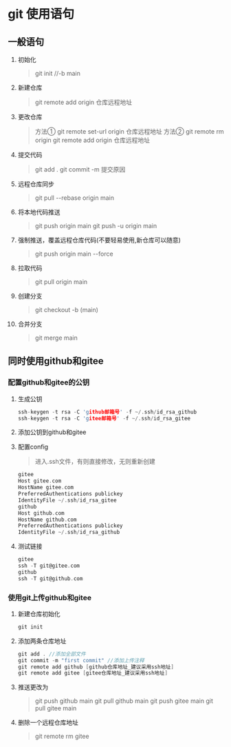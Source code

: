 # git 使用语句

## 一般语句

1. 初始化
    >git init //-b main

2. 新建仓库
    >git remote add origin 仓库远程地址

3. 更改仓库
    >方法①
    >git remote set-url origin 仓库远程地址
    >方法②
    >git remote rm origin
    >git remote add origin 仓库远程地址

4. 提交代码
    >git add .
    >git commit -m 提交原因

5. 远程仓库同步
    >git pull --rebase origin main

6. 将本地代码推送
    >git push origin main
    >git push -u origin main

7. 强制推送，覆盖远程仓库代码(不要轻易使用,新仓库可以随意)
    >git push origin main --force

8. 拉取代码
    >git pull origin main

9. 创建分支
    >git checkout -b (main)

10. 合并分支
    >git merge main

## 同时使用github和gitee

### 配置github和gitee的公钥

1. 生成公钥

    ```c
    ssh-keygen -t rsa -C 'github邮箱号' -f ~/.ssh/id_rsa_github
    ssh-keygen -t rsa -C 'gitee邮箱号' -f ~/.ssh/id_rsa_gitee
    ```

2. 添加公钥到github和gitee

3. 配置config
    >进入.ssh文件，有则直接修改，无则重新创建

    ```c
    gitee
    Host gitee.com
    HostName gitee.com
    PreferredAuthentications publickey
    IdentityFile ~/.ssh/id_rsa_gitee
    github
    Host github.com
    HostName github.com
    PreferredAuthentications publickey
    IdentityFile ~/.ssh/id_rsa_github
    ```

4. 测试链接

    ```c
    gitee
    ssh -T git@gitee.com
    github
    ssh -T git@github.com
    ```

### 使用git上传github和gitee

1. 新建仓库初始化

    ```c
    git init
    ```

2. 添加两条仓库地址

    ```c
    git add . //添加全部文件
    git commit -m "first commit" //添加上传注释
    git remote add github [github仓库地址_建议采用ssh地址]
    git remote add gitee [gitee仓库地址_建议采用ssh地址]
    ```

3. 推送更改为
    >git push github main
    >git pull github main
    >git push gitee main
    >git pull gitee main

4. 删除一个远程仓库地址
    >git remote rm gitee
